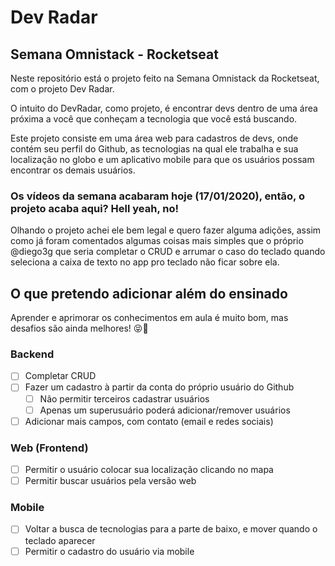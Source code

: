 # Dev Radar
## Semana Omnistack - Rocketseat

Neste repositório está o projeto feito na Semana Omnistack da Rocketseat, com o projeto Dev Radar.

O intuito do DevRadar, como projeto, é encontrar devs dentro de uma área próxima a você que conheçam a tecnologia que você está buscando.

Este projeto consiste em uma área web para cadastros de devs, onde contém seu perfil do Github, as tecnologias na qual ele trabalha e sua localização no globo e um aplicativo mobile para que os usuários possam encontrar os demais usuários.

### Os vídeos da semana acabaram hoje (17/01/2020), então, o projeto acaba aqui? Hell yeah, no!

Olhando o projeto achei ele bem legal e quero fazer alguma adições, assim como já foram comentados algumas coisas mais simples que o próprio @diego3g que seria completar o CRUD e arrumar o caso do teclado quando seleciona a caixa de texto no app pro teclado não ficar sobre ela.

## O que pretendo adicionar além do ensinado

Aprender e aprimorar os conhecimentos em aula é muito bom, mas desafios são ainda melhores! :stuck_out_tongue_closed_eyes::metal:

### Backend
 - [ ] Completar CRUD
 - [ ] Fazer um cadastro à partir da conta do próprio usuário do Github
   - [ ] Não permitir terceiros cadastrar usuários
   - [ ] Apenas um superusuário poderá adicionar/remover usuários
 - [ ] Adicionar mais campos, com contato (email e redes sociais)

### Web (Frontend)
 - [ ] Permitir o usuário colocar sua localização clicando no mapa
 - [ ] Permitir buscar usuários pela versão web

### Mobile
 - [ ] Voltar a busca de tecnologias para a parte de baixo, e mover quando o teclado aparecer
 - [ ] Permitir o cadastro do usuário via mobile